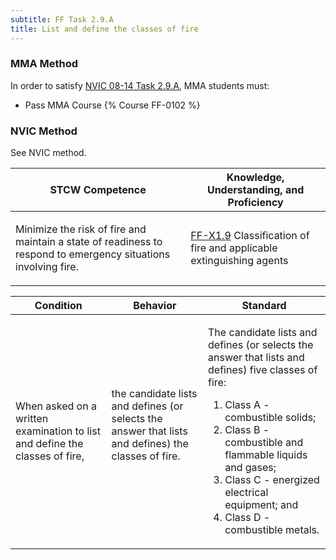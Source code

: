 ```yaml
---
subtitle: FF Task 2.9.A 
title: List and define the classes of fire
---
```



### MMA Method

In order to satisfy  [NVIC 08-14  Task  2.9.A](/stcw23/assets/images/nvic-08-14.pdf), MMA students must:

* Pass MMA Course {% Course FF-0102 %}


### NVIC Method

<a onclick="togglevisibility('nvic_methods')" >See NVIC method.</a>

<div id='nvic_methods' class='hide'>

<table>
<thead>
<tr>
<th class='forty'> STCW Competence </th>
<th class='sixty'> Knowledge, Understanding, and Proficiency </th>
</tr>
</thead>




<tbody>
<tr><td markdown='1'>

Minimize the risk of fire and maintain a state of readiness to respond to emergency situations involving fire.

</td><td markdown='1'>

[FF-X1.9](../../tables/612.html#FF-X1.9) Classification of fire and applicable extinguishing agents

</td></tr>


</tbody>
</table>


<table>
<thead>
<tr><th class='twenty'>  Condition </th><th class='twenty'> Behavior </th><th  class='sixty'>Standard </th></tr>
</thead>
<tbody >



<tr><td markdown='1'>

When asked on a written examination to list and define the classes of fire,

</td><td markdown='1'>

the candidate lists and defines (or selects the answer that lists and defines) the classes of fire.

<br>

<div class="tooltip">
<span class="tooltiptext">
</span>
</div>


</td><td markdown='1'>

The candidate lists and defines (or selects the answer that lists and defines) five classes of fire:
 
1.  Class A - combustible solids; 
2.  Class B - combustible and flammable liquids and gases; 
3.  Class C - energized electrical equipment; and 
4.  Class D - combustible metals.

</td></tr>
</tbody>
</table>
</div>
